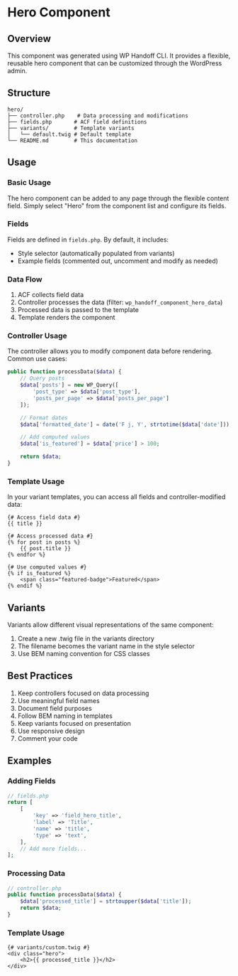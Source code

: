 # Hero Component

## Overview
This component was generated using WP Handoff CLI. It provides a flexible, reusable hero component that can be customized through the WordPress admin.

## Structure
```
hero/
├── controller.php    # Data processing and modifications
├── fields.php       # ACF field definitions
├── variants/        # Template variants
│   └── default.twig # Default template
└── README.md        # This documentation
```

## Usage

### Basic Usage
The hero component can be added to any page through the flexible content field. Simply select "Hero" from the component list and configure its fields.

### Fields
Fields are defined in `fields.php`. By default, it includes:
- Style selector (automatically populated from variants)
- Example fields (commented out, uncomment and modify as needed)

### Data Flow
1. ACF collects field data
2. Controller processes the data (filter: `wp_handoff_component_hero_data`)
3. Processed data is passed to the template
4. Template renders the component

### Controller Usage
The controller allows you to modify component data before rendering. Common use cases:

```php
public function processData($data) {
    // Query posts
    $data['posts'] = new WP_Query([
        'post_type' => $data['post_type'],
        'posts_per_page' => $data['posts_per_page']
    ]);

    // Format dates
    $data['formatted_date'] = date('F j, Y', strtotime($data['date']));

    // Add computed values
    $data['is_featured'] = $data['price'] > 100;

    return $data;
}
```

### Template Usage
In your variant templates, you can access all fields and controller-modified data:

```twig
{# Access field data #}
{{ title }}

{# Access processed data #}
{% for post in posts %}
    {{ post.title }}
{% endfor %}

{# Use computed values #}
{% if is_featured %}
    <span class="featured-badge">Featured</span>
{% endif %}
```

## Variants
Variants allow different visual representations of the same component:

1. Create a new .twig file in the variants directory
2. The filename becomes the variant name in the style selector
3. Use BEM naming convention for CSS classes

## Best Practices
1. Keep controllers focused on data processing
2. Use meaningful field names
3. Document field purposes
4. Follow BEM naming in templates
5. Keep variants focused on presentation
6. Use responsive design
7. Comment your code

## Examples

### Adding Fields
```php
// fields.php
return [
    [
        'key' => 'field_hero_title',
        'label' => 'Title',
        'name' => 'title',
        'type' => 'text',
    ],
    // Add more fields...
];
```

### Processing Data
```php
// controller.php
public function processData($data) {
    $data['processed_title'] = strtoupper($data['title']);
    return $data;
}
```

### Template Usage
```twig
{# variants/custom.twig #}
<div class="hero">
    <h2>{{ processed_title }}</h2>
</div>
```
